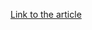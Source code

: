 [Link to the article](https://www.bleepingcomputer.com/news/security/ransomware-attack-hits-leading-heart-surgery-device-maker/)
